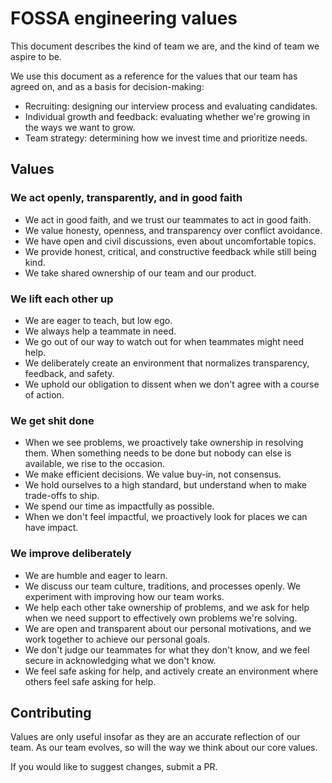 # FOSSA engineering values

This document describes the kind of team we are, and the kind of team we aspire to be.

We use this document as a reference for the values that our team has agreed on, and as a basis for decision-making:

- Recruiting: designing our interview process and evaluating candidates.
- Individual growth and feedback: evaluating whether we're growing in the ways we want to grow.
- Team strategy: determining how we invest time and prioritize needs.

## Values

### We act openly, transparently, and in good faith

- We act in good faith, and we trust our teammates to act in good faith.
- We value honesty, openness, and transparency over conflict avoidance.
- We have open and civil discussions, even about uncomfortable topics.
- We provide honest, critical, and constructive feedback while still being kind.
- We take shared ownership of our team and our product.

### We lift each other up

- We are eager to teach, but low ego.
- We always help a teammate in need.
- We go out of our way to watch out for when teammates might need help.
- We deliberately create an environment that normalizes transparency, feedback, and safety.
- We uphold our obligation to dissent when we don't agree with a course of action.

### We get shit done

- When we see problems, we proactively take ownership in resolving them. When something needs to be done but nobody can else is available, we rise to the occasion.
- We make efficient decisions. We value buy-in, not consensus.
- We hold ourselves to a high standard, but understand when to make trade-offs to ship.
- We spend our time as impactfully as possible.
- When we don't feel impactful, we proactively look for places we can have impact.

### We improve deliberately

- We are humble and eager to learn.
- We discuss our team culture, traditions, and processes openly. We experiment with improving how our team works.
- We help each other take ownership of problems, and we ask for help when we need support to effectively own problems we're solving.
- We are open and transparent about our personal motivations, and we work together to achieve our personal goals.
- We don't judge our teammates for what they don't know, and we feel secure in acknowledging what we don't know.
- We feel safe asking for help, and actively create an environment where others feel safe asking for help.

## Contributing

Values are only useful insofar as they are an accurate reflection of our team. As our team evolves, so will the way we think about our core values.

If you would like to suggest changes, submit a PR.
